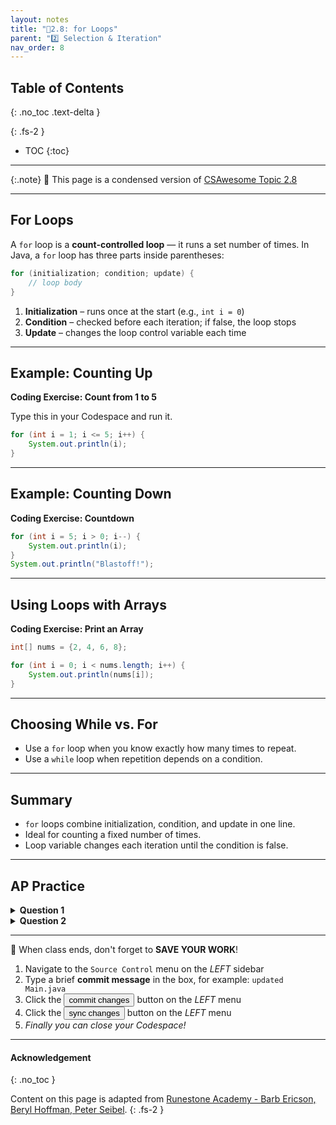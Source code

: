 ```yaml
---
layout: notes
title: "📓2.8: for Loops" 
parent: "2️⃣ Selection & Iteration"
nav_order: 8
---
```


## Table of Contents
{: .no_toc .text-delta }

{: .fs-2 }
- TOC
{:toc}

---

{:.note}
📖 This page is a condensed version of [CSAwesome Topic 2.8]() 

---


## For Loops

A `for` loop is a **count-controlled loop** — it runs a set number of times. In Java, a `for` loop has three parts inside parentheses:

```java
for (initialization; condition; update) {
    // loop body
}
````

1. **Initialization** – runs once at the start (e.g., `int i = 0`)
2. **Condition** – checked before each iteration; if false, the loop stops
3. **Update** – changes the loop control variable each time

---

## Example: Counting Up

<div class="task" markdown="block">

**Coding Exercise: Count from 1 to 5**

Type this in your Codespace and run it.

```java
for (int i = 1; i <= 5; i++) {
    System.out.println(i);
}
```

</div>

---

## Example: Counting Down

<div class="task" markdown="block">

**Coding Exercise: Countdown**

```java
for (int i = 5; i > 0; i--) {
    System.out.println(i);
}
System.out.println("Blastoff!");
```

</div>

---

## Using Loops with Arrays

<div class="task" markdown="block">

**Coding Exercise: Print an Array**

```java
int[] nums = {2, 4, 6, 8};

for (int i = 0; i < nums.length; i++) {
    System.out.println(nums[i]);
}
```

</div>

---

## Choosing While vs. For

* Use a `for` loop when you know exactly how many times to repeat.
* Use a `while` loop when repetition depends on a condition.

---

## Summary

* `for` loops combine initialization, condition, and update in one line.
* Ideal for counting a fixed number of times.
* Loop variable changes each iteration until the condition is false.

---

## AP Practice

<details>
<summary><strong>Question 1</strong></summary>

What does this loop print?

```java
for (int i = 0; i < 3; i++) {
    System.out.print(i + " ");
}
```

**Answer:** `0 1 2` — i starts at 0, increments to 2, stops at 3.

</details>

<details>
<summary><strong>Question 2</strong></summary>

Which loop is equivalent to:

```java
for (int i = 0; i < 5; i++) {
    System.out.println(i);
}
```

**Answer:**

```java
int i = 0;
while (i < 5) {
    System.out.println(i);
    i++;
}
```

</details>

---

<div class="warn" markdown="block">

🛑 When class ends, don't forget to **SAVE YOUR WORK**!

1. Navigate to the `Source Control` menu on the _LEFT_ sidebar
2. Type a brief **commit message** in the box, for example: `updated Main.java`
3. Click the <button type="button" name="button" class="btn btn-green">commit changes</button> button on the _LEFT_ menu
4. Click the <button type="button" name="button" class="btn btn-green">sync changes</button> button on the _LEFT_ menu
5. _Finally you can close your Codespace!_

</div>

---

#### Acknowledgement
{: .no_toc }

Content on this page is adapted from [Runestone Academy - Barb Ericson, Beryl Hoffman, Peter Seibel](https://runestone.academy/ns/books/published/csawesome2/csawesome2.html).
{: .fs-2 }
